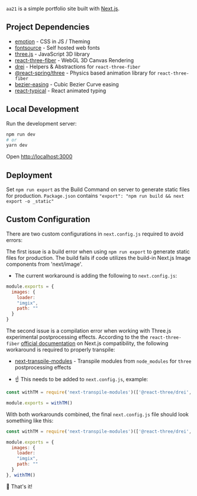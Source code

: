 `aa21` is a simple portfolio  site built with [Next.js](https://nextjs.org/).

## Project Dependencies

- [emotion](https://github.com/emotion-js/emotion) - CSS in JS / Theming
- [fontsource](https://github.com/fontsource/fontsource) - Self hosted web fonts
- [three.js](https://github.com/mrdoob/three.js/) - JavaScript 3D library
- [react-three-fiber](https://github.com/pmndrs/react-three-fiber) - WebGL 3D Canvas Rendering
- [drei](https://github.com/pmndrs/drei) - Helpers & Abstractions for `react-three-fiber`
- [@react-spring/three](https://github.com/pmndrs/react-spring/tree/9.0.0/targets/three) - Physics based animation library for `react-three-fiber`
- [bezier-easing](https://github.com/gre/bezier-easing) - Cubic Bezier Curve easing
- [react-typical](https://github.com/catalinmiron/react-typical) - React animated typing


## Local Development

Run the development server:

```bash
npm run dev
# or
yarn dev
```

Open [http://localhost:3000](http://localhost:3000)

## Deployment

Set `npm run export` as the Build Command on server to generate static files for production.
`Package.json` contains `"export": "npm run build && next export -o _static"`

## Custom Configuration

There are two custom configurations in `next.config.js` required to avoid errors:

The first issue is a build error when using `npm run export` to generate static files for production. The build fails if code utilizes the build-in Next.js Image components from 'next/image'.

- The current workaround is adding the following to `next.config.js`:

```javascript
module.exports = {
  images: {
    loader:
    "imgix",
    path: ""
  }
}
```

The second issue is a compilation error when working with Three.js experimental postprocessing effects. According to the the `react-three-fiber` [official documentation](https://docs.pmnd.rs/react-three-fiber/getting-started/installation) on Next.js compatibility, the following workaround is required to properly transpile:

- [next-transpile-modules](https://github.com/martpie/next-transpile-modules) - Transpile modules from `node_modules` for `three` postprocessing effects

- ☝️ This needs to be added to `next.config.js`, example:

```javascript
const withTM = require('next-transpile-modules')(['@react-three/drei', 'three'])

module.exports = withTM()
```
With both workarounds combined, the final `next.config.js` file should look something like this:

```javascript
const withTM = require('next-transpile-modules')(['@react-three/drei', 'three'])

module.exports = {
  images: {
    loader:
    "imgix",
    path: ""
  }
}, withTM()
```

🎉 That's it!